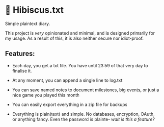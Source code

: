 # 🌺 Hibiscus.txt

Simple plaintext diary.

This project is *very* opinionated and minimal, and is designed primarily for my usage. 
As a result of this, it is also neither secure nor idiot-proof.

## Features:
* Each day, you get a txt file. You have until 23:59 of that very day to finalise it.
* At any moment, you can append a single line to log.txt
* You can save named notes to document milestones, big events, or just a nice game you played this month
* You can easily export everything in a zip file for backups

* Everything is plain(text) and simple. No databases, encryption, OAuth, or anything fancy. Even the password is plainte- *wait is this a feature?*